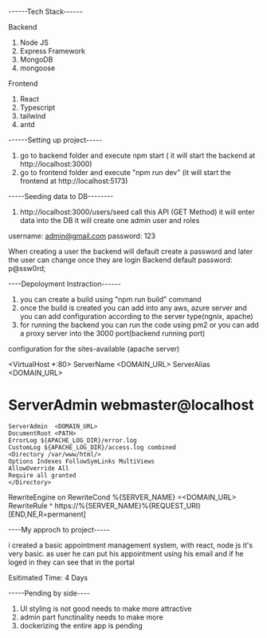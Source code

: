 ------Tech Stack------

Backend

1. Node JS 
2. Express Framework
3. MongoDB
4. mongoose

Frontend

1. React
2. Typescript
3. tailwind
4. antd

------Setting up project-----

1. go to backend folder and execute npm start ( it will start the backend at http://localhost:3000)
2. go to frontend folder and execute "npm run dev" (it will start the frontend at http://localhost:5173)

-----Seeding data to DB--------

1. http://localhost:3000/users/seed call this API (GET Method) it will enter data into the DB it will create one admin user and roles

username: admin@gmail.com
password: 123

When creating a user the backend will default create a password and later the user can change once they are login
Backend default password: p@ssw0rd;

----Depoloyment Instraction------
 1. you can create a build using "npm run build" command 
 2. once the build is created you can add into any aws, azure server and you can add configuration according to the server type(ngnix, apache)
 3. for running the backend you can run the code using pm2 or you can add a proxy server into the 3000 port(backend running port)
  
  configuration for the sites-available (apache server)

  <VirtualHost *:80>
    ServerName  <DOMAIN_URL>
    ServerAlias  <DOMAIN_URL>
   # ServerAdmin webmaster@localhost
    ServerAdmin  <DOMAIN_URL>
    DocumentRoot <PATH>
    ErrorLog ${APACHE_LOG_DIR}/error.log
    CustomLog ${APACHE_LOG_DIR}/access.log combined
    <Directory /var/www/html/>
    Options Indexes FollowSymLinks MultiViews
    AllowOverride All
    Require all granted
    </Directory>
RewriteEngine on
RewriteCond %{SERVER_NAME} =<DOMAIN_URL>
RewriteRule ^ https://%{SERVER_NAME}%{REQUEST_URI} [END,NE,R=permanent]
</VirtualHost>

----My approch to project-----

i created a basic appointment management system, with react, node js it's very basic.
as user he can put his appointment using his email and if he loged in they can see that in the portal

Esitimated Time: 4 Days

-----Pending by side----
1. UI styling is not good needs to make more attractive
2. admin part functinality needs to make more 
3. dockerizing the entire app is pending

